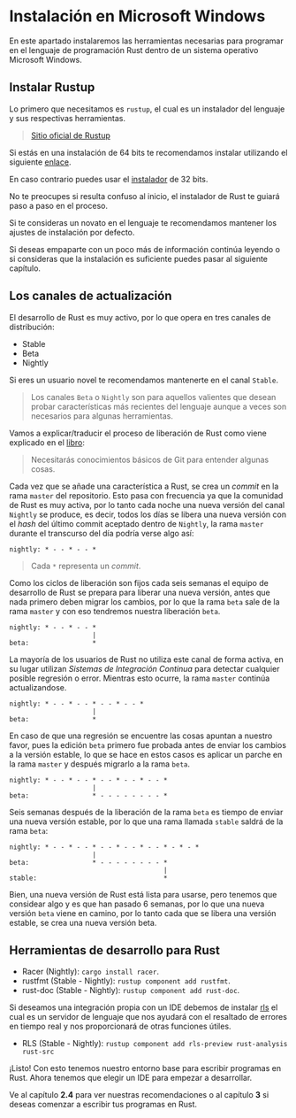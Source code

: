 # Instalación en Microsoft Windows

En este apartado instalaremos las herramientas necesarias para programar
en el lenguaje de programación Rust dentro de un sistema operativo Microsoft
Windows.

## Instalar Rustup 

Lo primero que necesitamos es `rustup`,  el cual es un instalador del
lenguaje y sus respectivas herramientas.

> [Sitio oficial de Rustup](https://rustup.rs/)

Si estás en una instalación de 64 bits te recomendamos instalar
utilizando el siguiente [enlace](https://win.rustup.rs/x86_64).

En caso contrario puedes usar el [instalador](https://win.rustup.rs/i686)
de 32 bits.

No te preocupes si resulta confuso al inicio, el instalador de Rust
te guiará paso a paso en el proceso.

Si te consideras un novato en el lenguaje te recomendamos mantener los
ajustes de instalación por defecto.

Si deseas empaparte con un poco más de información continúa leyendo o
si consideras que la instalación es suficiente puedes pasar al siguiente
capítulo.

## Los canales de actualización

El desarrollo de Rust es muy activo, por lo que opera en tres canales de
distribución:

* Stable
* Beta
* Nightly

Si eres un usuario novel te recomendamos mantenerte en el canal `Stable`.

> Los canales `Beta` o `Nightly` son para aquellos valientes que desean
> probar características más recientes del lenguaje aunque a veces son
> necesarios para algunas herramientas.

Vamos a explicar/traducir el proceso de liberación de Rust como viene
explicado en el [libro](https://doc.rust-lang.org/book/appendix-07-nightly-rust.html?highlight=channel#choo-choo-release-channels-and-riding-the-trains):

> Necesitarás conocimientos básicos de Git para entender algunas cosas.

Cada vez que se añade una característica a Rust, se crea un *commit* en
la rama `master` del repositorio. Esto pasa con frecuencia ya que la
comunidad de Rust es muy activa, por lo tanto cada noche una nueva
versión del canal `Nightly` se produce, es decir, todos los días se
libera una nueva versión con el *hash* del último commit aceptado dentro
de `Nightly`, la rama `master` durante el transcurso del día podría
verse algo así:

`nightly: * - - * - - *`

> Cada `*` representa un *commit*.

Como los ciclos de liberación son fijos cada seis semanas el equipo de
desarrollo de Rust se prepara para liberar una nueva versión, antes que
nada primero deben migrar los cambios, por lo que la rama `beta` sale
de la rama `master` y con eso tendremos nuestra liberación `beta`.

```ignore
nightly: * - - * - - *
                     |
beta:                *
```

La mayoría de los usuarios de Rust no utiliza este canal de forma
activa, en su lugar utilizan *Sistemas de Integración Continua* para
detectar cualquier posible regresión o error. Mientras esto ocurre, la
rama `master` continúa actualizandose.

```ignore
nightly: * - - * - - * - - * - - *
                     |
beta:                *
```

En caso de que una regresión se encuentre las cosas apuntan a nuestro
favor, pues la edición `beta` primero fue probada antes de enviar los
cambios a la versión estable, lo que se hace en estos casos es aplicar
un parche en la rama `master` y después migrarlo a la rama `beta`.

```ignore
nightly: * - - * - - * - - * - - * - - *
                     |
beta:                * - - - - - - - - *
```

Seis semanas después de la liberación de la rama `beta` es tiempo de
enviar una nueva versión estable, por lo que una rama llamada `stable`
saldrá de la rama `beta`:

```ignore
nightly: * - - * - - * - - * - - * - - * - * - *
                     |
beta:                * - - - - - - - - *
                                       |
stable:                                *
```

Bien, una nueva versión de Rust está lista para usarse, pero tenemos
que considear algo y es que han pasado 6 semanas, por lo que una nueva
versión `beta` viene en camino, por lo tanto cada que se libera una
versión estable, se crea una nueva versión beta.

## Herramientas de desarrollo para Rust

* Racer (Nightly): `cargo install racer`.
* rustfmt (Stable - Nightly): `rustup component add rustfmt`.
* rust-doc (Stable - Nightly): `rustup component add rust-doc`.

Si deseamos una integración propia con un IDE debemos de instalar
[rls](https://github.com/rust-lang/rls) el cual es un servidor de
lenguaje que nos ayudará con el resaltado de errores en tiempo real
y nos proporcionará de otras funciones útiles.

* RLS (Stable - Nightly):
`rustup component add rls-preview rust-analysis rust-src`

¡Listo! Con esto tenemos nuestro entorno base para escribir programas en Rust.
Ahora tenemos que elegir un IDE para empezar a desarrollar.

Ve al capítulo **2.4** para ver nuestras recomendaciones o al capítulo **3** si
deseas comenzar a escribir tus programas en Rust.